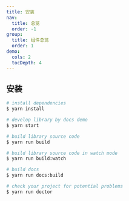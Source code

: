 ```yaml
---
title: 安装
nav:
  title: 总览
  order: -1
group:
  title: 组件总览
  order: 1
demo:
  cols: 2
  tocDepth: 4
---
```


## 安装

```bash
# install dependencies
$ yarn install

# develop library by docs demo
$ yarn start

# build library source code
$ yarn run build

# build library source code in watch mode
$ yarn run build:watch

# build docs
$ yarn run docs:build

# check your project for potential problems
$ yarn run doctor
```

[//]: # '<embed src="./components/Comp/index.md">1</embed>'
[//]: # '<embed src="./components/Comp2/index.md">2</embed>'

